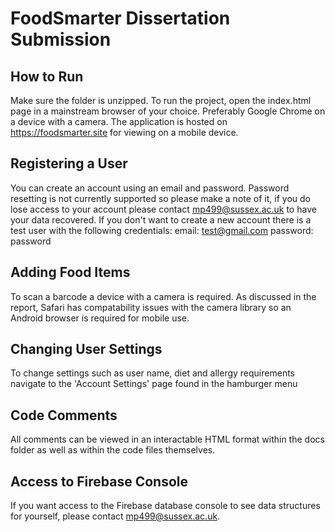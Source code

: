 # FoodSmarter Dissertation Submission

## How to Run
Make sure the folder is unzipped. To run the project, open the index.html page in a mainstream browser of your choice. Preferably Google Chrome on a device with a camera.
The application is hosted on https://foodsmarter.site for viewing on a mobile device.

## Registering a User
You can create an account using an email and password. Password resetting is not currently supported so please make a note of it, if you do lose access to your account please contact mp499@sussex.ac.uk to have your data recovered.
If you don't want to create a new account there is a test user with the following credentials:
email:      test@gmail.com
password:   password

## Adding Food Items
To scan a barcode a device with a camera is required. As discussed in the report, Safari has compatability issues with the camera library so an Android browser is required for mobile use.

## Changing User Settings
To change settings such as user name, diet and allergy requirements navigate to the 'Account Settings' page found in the hamburger menu

## Code Comments
All comments can be viewed in an interactable HTML format within the docs folder as well as within the code files themselves.

## Access to Firebase Console
If you want access to the Firebase database console to see data structures for yourself, please contact mp499@sussex.ac.uk.
